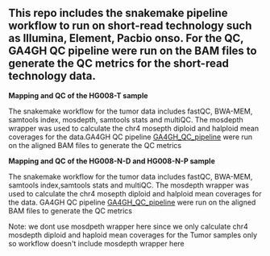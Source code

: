 ## This repo includes the snakemake pipeline workflow to run on short-read technology such as Illumina, Element, Pacbio onso. For the QC, GA4GH QC pipeline were run on the BAM files to generate the QC metrics for the short-read technology data.


**Mapping and QC of the HG008-T sample**

The snakemake workflow for the tumor data includes fastQC, BWA-MEM, samtools index, mosdepth, samtools stats and multiQC. The mosdepth wrapper was used to calculate the chr4 mosepth diploid and halploid mean coverages for the data.GA4GH QC pipeline [GA4GH_QC_pipeline](https://github.com/c-BIG/NPM-sample-qc/tree/v0.11.0) were run on the aligned BAM files to generate the QC metrics

**Mapping and QC of the HG008-N-D and HG008-N-P sample**

The snakemake workflow for the tumor data includes fastQC, BWA-MEM, samtools index,samtools stats and multiQC. The mosdepth wrapper was used to calculate the chr4 mosepth diploid and halploid mean coverages for the data. GA4GH QC pipeline [GA4GH_QC_pipeline](https://github.com/c-BIG/NPM-sample-qc/tree/v0.11.0) were run on the aligned BAM files to generate the QC metrics

Note: we dont use mosdpeth wrapper here since we only calculate chr4 mosdepth diploid and haploid mean coverages for the Tumor samples only so workflow doesn't include mosdepth wrapper here




